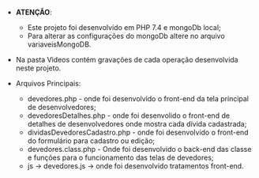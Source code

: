 - <b>ATENÇÃO</b>: 
  - Este projeto foi desenvolvido em PHP 7.4 e mongoDb local;
  - Para alterar as configurações do mongoDb altere no arquivo variaveisMongoDB.

- Na pasta Videos contém gravações de cada operação desenvolvida neste projeto.

- Arquivos Principais:
  - devedores.php - onde foi desenvolvido o front-end da tela principal de desenvolvedores;
  - devedoresDetalhes.php - onde foi desenvolido o front-end de detalhes de desenvolvedores onde mostra cada dívida cadastrada;
  - dividasDevedoresCadastro.php - onde foi desenvolvido o front-end do formulário para cadastro ou edição;
  - devedores.class.php - Onde foi desenvolvido o back-end das classe e funções para o funcionamento das telas de devedores;
  - js -> devedores.js -> onde foi desenvolvido tratamentos front-end.
